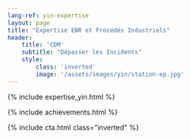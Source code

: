 ```yaml
---
lang-ref: yin-expertise
layout: page
title: "Expertise ENR et Procédés Industriels"
header:
    title: 'CDM'
    subtitle: "Dépasser les Incidents"
    style:
        class: 'inverted'
        image: '/assets/images/yin/station-ep.jpg'
---
```


{% include expertise_yin.html %}

{% include achievements.html %}

{% include cta.html class="inverted" %}
